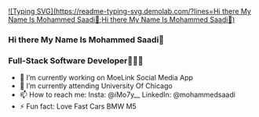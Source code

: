 [![Typing SVG](https://readme-typing-svg.demolab.com/?lines=Hi there My Name Is Mohammed Saadi👋;Hi there My Name Is Mohammed Saadi👋)](https://git.io/typing-svg)

### Hi there My Name Is Mohammed Saadi👋
### Full-Stack Software Developer👨🏻‍💻

- 🔭 I’m currently working on MoeLink Social Media App
- 🌱 I’m currently attending University Of Chicago
- 📫 How to reach me: Insta: @iMo7y__ LinkedIn: @mohammedsaadi
- ⚡ Fun fact: Love Fast Cars BMW M5
